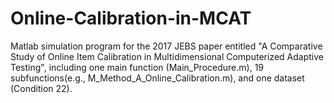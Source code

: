 # Online-Calibration-in-MCAT

Matlab simulation program for the 2017 JEBS paper entitled "A Comparative Study of Online Item Calibration in Multidimensional Computerized Adaptive Testing", including one main function (Main_Procedure.m), 19 subfunctions(e.g., M_Method_A_Online_Calibration.m), and one dataset (Condition 22).
